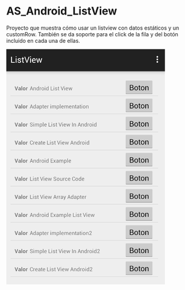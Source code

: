 # AS_Android_ListView

Proyecto que muestra cómo usar un listview con datos estáticos y un customRow. También se da soporte para el click de la fila y del botón incluido en cada una de ellas.

![alt tag](https://github.com/augustosalazar/AS_Android_ListView/blob/master/app.png)
